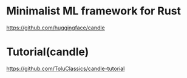 # Minimalist ML framework for Rust  

https://github.com/huggingface/candle

# Tutorial(candle)

https://github.com/ToluClassics/candle-tutorial
